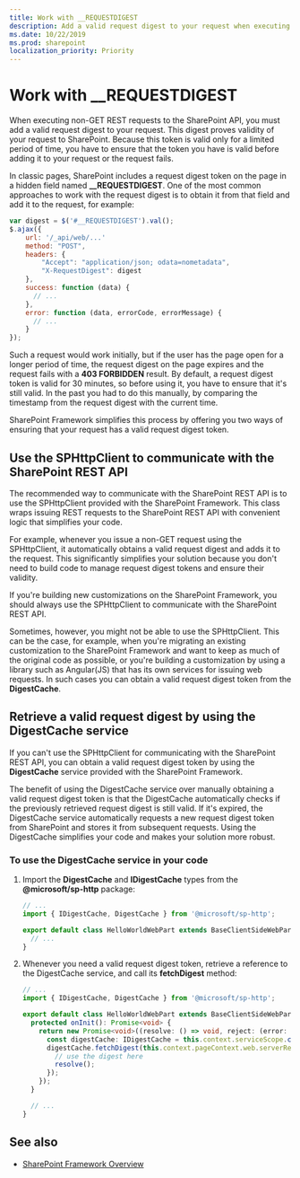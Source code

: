 ```yaml
---
title: Work with __REQUESTDIGEST
description: Add a valid request digest to your request when executing non-GET REST requests to the SharePoint API.
ms.date: 10/22/2019
ms.prod: sharepoint
localization_priority: Priority
---
```

# Work with __REQUESTDIGEST

When executing non-GET REST requests to the SharePoint API, you must add a valid request digest to your request. This digest proves validity of your request to SharePoint. Because this token is valid only for a limited period of time, you have to ensure that the token you have is valid before adding it to your request or the request fails.

In classic pages, SharePoint includes a request digest token on the page in a hidden field named **__REQUESTDIGEST**. One of the most common approaches to work with the request digest is to obtain it from that field and add it to the request, for example:

```js
var digest = $('#__REQUESTDIGEST').val();
$.ajax({
    url: '/_api/web/...'
    method: "POST",
    headers: {
        "Accept": "application/json; odata=nometadata",
        "X-RequestDigest": digest
    },
    success: function (data) {
      // ...
    },
    error: function (data, errorCode, errorMessage) {
      // ...
    }
});
```

Such a request would work initially, but if the user has the page open for a longer period of time, the request digest on the page expires and the request fails with a **403 FORBIDDEN** result. By default, a request digest token is valid for 30 minutes, so before using it, you have to ensure that it's still valid. In the past you had to do this manually, by comparing the timestamp from the request digest with the current time.

SharePoint Framework simplifies this process by offering you two ways of ensuring that your request has a valid request digest token.

## Use the SPHttpClient to communicate with the SharePoint REST API

The recommended way to communicate with the SharePoint REST API is to use the SPHttpClient provided with the SharePoint Framework. This class wraps issuing REST requests to the SharePoint REST API with convenient logic that simplifies your code.

For example, whenever you issue a non-GET request using the SPHttpClient, it automatically obtains a valid request digest and adds it to the request. This significantly simplifies your solution because you don't need to build code to manage request digest tokens and ensure their validity.

If you're building new customizations on the SharePoint Framework, you should always use the SPHttpClient to communicate with the SharePoint REST API.

Sometimes, however, you might not be able to use the SPHttpClient. This can be the case, for example, when you're migrating an existing customization to the SharePoint Framework and want to keep as much of the original code as possible, or you're building a customization by using a library such as Angular(JS) that has its own services for issuing web requests. In such cases you can obtain a valid request digest token from the **DigestCache**.

## Retrieve a valid request digest by using the DigestCache service

If you can't use the SPHttpClient for communicating with the SharePoint REST API, you can obtain a valid request digest token by using the **DigestCache** service provided with the SharePoint Framework.

The benefit of using the DigestCache service over manually obtaining a valid request digest token is that the DigestCache automatically checks if the previously retrieved request digest is still valid. If it's expired, the DigestCache service automatically requests a new request digest token from SharePoint and stores it from subsequent requests. Using the DigestCache simplifies your code and makes your solution more robust.

### To use the DigestCache service in your code

1. Import the **DigestCache** and **IDigestCache** types from the **\@microsoft/sp-http** package:

    ```ts
    // ...
    import { IDigestCache, DigestCache } from '@microsoft/sp-http';

    export default class HelloWorldWebPart extends BaseClientSideWebPart<IHelloWorldWebPartProps> {
      // ...
    }
    ```

1. Whenever you need a valid request digest token, retrieve a reference to the DigestCache service, and call its **fetchDigest** method:

    ```ts
    // ...
    import { IDigestCache, DigestCache } from '@microsoft/sp-http';

    export default class HelloWorldWebPart extends BaseClientSideWebPart<IHelloWorldWebPartProps> {
      protected onInit(): Promise<void> {
        return new Promise<void>((resolve: () => void, reject: (error: any) => void): void => {
          const digestCache: IDigestCache = this.context.serviceScope.consume(DigestCache.serviceKey);
          digestCache.fetchDigest(this.context.pageContext.web.serverRelativeUrl).then((digest: string): void => {
            // use the digest here
            resolve();
          });
        });
      }

      // ...
    }
    ```

  ## See also

- [SharePoint Framework Overview](../../sharepoint-framework-overview.md)

